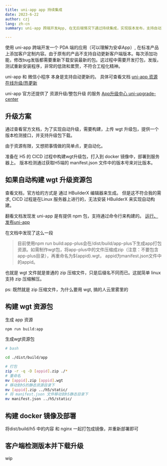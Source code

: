 ```yaml
---
title: uni-app app 持续集成
date: 2023-6-22
author: czj
lang: zh-cn
summary: uni-app 跨端开发App, 在无后端情况下通过持续集成，实现版本发布，支持自动更新

---
```


使用 uni-app 跨端开发一个 PDA 端的应用（可以理解为安卓App）, 在标准产品上添加客户定制内容。由于原有的产品不支持自动更新客户端版本。每次添加功能，修改bug发版都需要重新下载安装最新的包。这过程中需要开发打包，发版，测试重新安装程序，非常的低效和累赘，不符合工程化精神。


uni-app 和 微信小程序 本身是支持自动更新的。
具体可查看文档 [uni-app 资源在线升级/热更新](https://ask.dcloud.net.cn/article/35667)

uni-app 官方还提供了 资源升级/整包升级 的服务  [App升级中心 uni-upgrade-center](https://uniapp.dcloud.net.cn/uniCloud/upgrade-center.html#)


## 升级方案
通过查看官方文档，为了实现自动升级，需要构建，上传 wgt 升级包，提供一个版本检测接口，并支持升级包下载。

由于资源有限，又想把事情做的简单点，更自动化。

准备在 H5 的 CICD 过程中构建wgt升级包，打入到 docker 镜像中，部署到服务器上。
版本检测通过获取H5端的 manifest.json 文件中的版本号来对比版本。


## 如果自动构建 wgt 升级资源包
查看文档，官方给的方式是 通过 HBuilderX 编辑器来生成。
但是这不符合我的需求, CICD 过程是在Linux 服务器上进行的，无法安装 HBuilderX 来实现自动构建。



翻看文档发现发 uni-app 是有提供 npm 包，支持通过命令行来构建的。
[运行、发布uni-app](https://uniapp.dcloud.net.cn/quickstart.html#%E8%BF%90%E8%A1%8C%E3%80%81%E5%8F%91%E5%B8%83uni-app)

在文档中发现了这么一段
> 目前使用npm run build:app-plus会在/dist/build/app-plus下生成app打包资源。如需制作wgt包，将app-plus中的文件压缩成zip（注意：不要包含app-plus目录），再重命名为${appid}.wgt， appid为manifest.json文件中的appid。

也就是 wgt 文件就是普通的 zip 压缩文件，只是后缀名不同而已。这就简单 linux 支持 zip 压缩解压。

ps: 既然就是 zip 压缩文件，为什么要用 wgt, 搞的人云里雾里的


## 构建 wgt 资源包

生成 app 资源
```sh
npm run build:app
```

生成wgt资源包

```sh
# bash

cd ./dist/build/app

# 打包
zip -r -q -D [appid].zip ./*
# 重命名
mv [appid].zip [appid].wgt
# 移动到h5的静态资源目录下
mv [appid].zip ../h5/static/
# 将 manifest.json 文件移动到h5静态目录下
mv manifest.json ../h5/static/
```

## 构建 docker 镜像及部署

将dist/build/h5 中的内容 和 nginx 一起打包成镜像，并重新部署即可


## 客户端检测版本并下载升级
wip